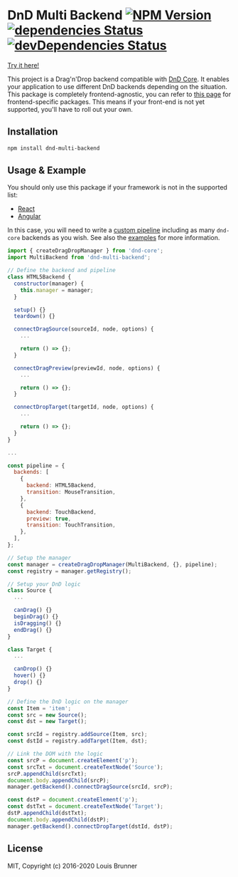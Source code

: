 # DnD Multi Backend [![NPM Version][npm-image]][npm-url] [![dependencies Status][deps-image]][deps-url] [![devDependencies Status][deps-dev-image]][deps-dev-url]

[Try it here!](https://louisbrunner.github.io/dnd-multi-backend/examples/dnd-multi-backend.html)

This project is a Drag'n'Drop backend compatible with [DnD Core](https://github.com/react-dnd/react-dnd/tree/master/packages/dnd-core).
It enables your application to use different DnD backends depending on the situation. This package is completely frontend-agnostic, you can refer to [this page](https://github.com/LouisBrunner/dnd-multi-backend) for frontend-specific packages. This means if your front-end is not yet supported, you'll have to roll out your own.

## Installation

```sh
npm install dnd-multi-backend
```

## Usage & Example

You should only use this package if your framework is not in the supported list:
 - [React](../react-dnd-multi-backend)
 - [Angular](https://github.com/cormacrelf/angular-skyhook)

In this case, you will need to write a [custom pipeline](../react-dnd-multi-backend#create-a-custom-pipeline) including as many `dnd-core` backends as you wish. See also the [examples](examples/) for more information.

```js
import { createDragDropManager } from 'dnd-core';
import MultiBackend from 'dnd-multi-backend';

// Define the backend and pipeline
class HTML5Backend {
  constructor(manager) {
    this.manager = manager;
  }

  setup() {}
  teardown() {}

  connectDragSource(sourceId, node, options) {
    ...

    return () => {};
  }

  connectDragPreview(previewId, node, options) {
    ...

    return () => {};
  }

  connectDropTarget(targetId, node, options) {
    ...

    return () => {};
  }
}

...

const pipeline = {
  backends: [
    {
      backend: HTML5Backend,
      transition: MouseTransition,
    },
    {
      backend: TouchBackend,
      preview: true,
      transition: TouchTransition,
    },
  ],
};

// Setup the manager
const manager = createDragDropManager(MultiBackend, {}, pipeline);
const registry = manager.getRegistry();

// Setup your DnD logic
class Source {
  ...

  canDrag() {}
  beginDrag() {}
  isDragging() {}
  endDrag() {}
}

class Target {
  ...

  canDrop() {}
  hover() {}
  drop() {}
}

// Define the DnD logic on the manager
const Item = 'item';
const src = new Source();
const dst = new Target();

const srcId = registry.addSource(Item, src);
const dstId = registry.addTarget(Item, dst);

// Link the DOM with the logic
const srcP = document.createElement('p');
const srcTxt = document.createTextNode('Source');
srcP.appendChild(srcTxt);
document.body.appendChild(srcP);
manager.getBackend().connectDragSource(srcId, srcP);

const dstP = document.createElement('p');
const dstTxt = document.createTextNode('Target');
dstP.appendChild(dstTxt);
document.body.appendChild(dstP);
manager.getBackend().connectDropTarget(dstId, dstP);
```

## License

MIT, Copyright (c) 2016-2020 Louis Brunner



[npm-image]: https://img.shields.io/npm/v/dnd-multi-backend.svg
[npm-url]: https://npmjs.org/package/dnd-multi-backend
[deps-image]: https://david-dm.org/louisbrunner/dnd-multi-backend/status.svg
[deps-url]: https://david-dm.org/louisbrunner/dnd-multi-backend
[deps-dev-image]: https://david-dm.org/louisbrunner/dnd-multi-backend/dev-status.svg
[deps-dev-url]: https://david-dm.org/louisbrunner/dnd-multi-backend?type=dev
